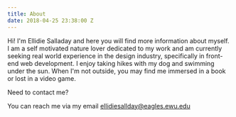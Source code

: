 ```yaml
---
title: About
date: 2018-04-25 23:38:00 Z
---
```



Hi! I'm Ellidie Salladay and here you will find more information about myself. I am a self motivated nature lover dedicated to my work and am currently seeking real world experience in the design industry, specifically in front-end web development. 
I enjoy taking hikes with my dog and swimming under the sun. When I'm not outside, you may find me immersed in a book or lost in a video game. 

Need to contact me?

You can reach me via my email ellidiesallday@eagles.ewu.edu
